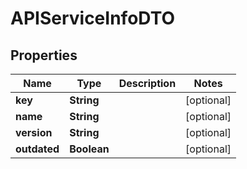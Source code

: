 

# APIServiceInfoDTO

## Properties

Name | Type | Description | Notes
------------ | ------------- | ------------- | -------------
**key** | **String** |  |  [optional]
**name** | **String** |  |  [optional]
**version** | **String** |  |  [optional]
**outdated** | **Boolean** |  |  [optional]



